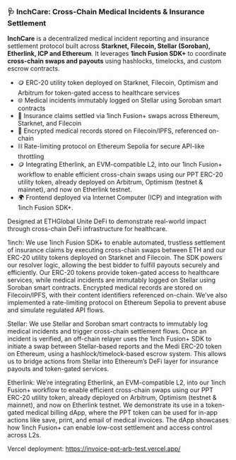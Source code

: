 ### 🩺 InchCare: Cross-Chain Medical Incidents & Insurance Settlement

**InchCare** is a decentralized medical incident reporting and insurance settlement protocol built across **Starknet, Filecoin, Stellar (Soroban), Etherlink, ICP and Ethereum**. It leverages **1inch Fusion SDK+** to coordinate **cross-chain swaps and payouts** using hashlocks, timelocks, and custom escrow contracts.

* 🪙 ERC-20 utility token deployed on Starknet, Filecoin, Optimism and Arbitrum for token-gated access to healthcare services
* 🌐 Medical incidents immutably logged on Stellar using Soroban smart contracts
* 🔁 Insurance claims settled via 1inch Fusion+ swaps across Ethereum, Starknet, and Filecoin
* 💾 Encrypted medical records stored on Filecoin/IPFS, referenced on-chain
* ⛓️ Rate-limiting protocol on Ethereum Sepolia for secure API-like throttling
* 🪙 Integrating Etherlink, an EVM-compatible L2, into our 1inch Fusion+ workflow to enable efficient cross-chain swaps using our PPT ERC-20 utility token, already deployed on Arbitrum, Optimism (testnet & mainnet), and now on Etherlink testnet.
* 🌍 Frontend deployed via Internet Computer (ICP) and integration with 1inch Fusion SDK+.

Designed at ETHGlobal Unite DeFi to demonstrate real-world impact through cross-chain DeFi infrastructure for healthcare.

1inch: We use 1inch Fusion SDK+ to enable automated, trustless settlement of insurance claims by executing cross-chain swaps between ETH and our ERC-20 utility tokens deployed on Starknet and Filecoin. The SDK powers our resolver logic, allowing the best bidder to fulfill payouts securely and efficiently. Our ERC-20 tokens provide token-gated access to healthcare services, while medical incidents are immutably logged on Stellar using Soroban smart contracts. Encrypted medical records are stored on Filecoin/IPFS, with their content identifiers referenced on-chain. We’ve also implemented a rate-limiting protocol on Ethereum Sepolia to prevent abuse and simulate regulated API flows.


Stellar: We use Stellar and Soroban smart contracts to immutably log medical incidents and trigger cross-chain settlement flows. Once an incident is verified, an off-chain relayer uses the 1inch Fusion+ SDK to initiate a swap between Stellar-based reports and the Medi ERC-20 token on Ethereum, using a hashlock/timelock-based escrow system. This allows us to bridge actions from Stellar into Ethereum’s DeFi layer for insurance payouts and token-gated services.

Etherlink: We’re integrating Etherlink, an EVM-compatible L2, into our 1inch Fusion+ workflow to enable efficient cross-chain swaps using our PPT ERC-20 utility token, already deployed on Arbitrum, Optimism (testnet & mainnet), and now on Etherlink testnet. We demonstrate its use in a token-gated medical billing dApp, where the PPT token can be used for in-app actions like save, print, and email of medical invoices. The dApp showcases how 1inch Fusion+ can enable low-cost settlement and access control across L2s.

Vercel deployment: https://invoice-ppt-arb-test.vercel.app/


